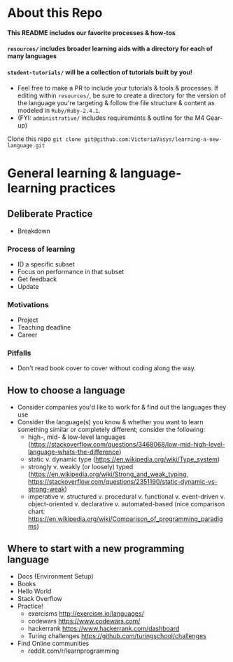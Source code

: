 # About this Repo
#### This README includes our favorite processes & how-tos
#### `resources/` includes broader learning aids with a directory for each of many languages
#### `student-tutorials/` will be a collection of tutorials built by you!
* Feel free to make a PR to include your tutorials & tools & processes. If editing within `resources/`, be sure to create a directory for the version of the language you're targeting & follow the file structure & content as modeled in `Ruby/Ruby-2.4.1`.
* (FYI: `administrative/` includes requirements & outline for the M4 Gear-up)

Clone this repo
`git clone git@github.com:VictoriaVasys/learning-a-new-language.git`

# General learning & language-learning practices

## Deliberate Practice
  * Breakdown

### Process of learning
  * ID a specific subset
  * Focus on performance in that subset
  * Get feedback
  * Update

### Motivations
  * Project
  * Teaching deadline
  * Career

### Pitfalls
  * Don't read book cover to cover without coding along the way.

## How to choose a language
  * Consider companies you'd like to work for & find out the languages they use
  * Consider the language(s) you know & whether you want to learn something similar or completely different; consider the following:
    * high-, mid- & low-level languages (https://stackoverflow.com/questions/3468068/low-mid-high-level-language-whats-the-difference)
    * static v. dynamic type (https://en.wikipedia.org/wiki/Type_system)
    * strongly v. weakly (or loosely) typed (https://en.wikipedia.org/wiki/Strong_and_weak_typing, https://stackoverflow.com/questions/2351190/static-dynamic-vs-strong-weak)
    * imperative v. structured v. procedural v. functional v. event-driven v. object-oriented v. declarative v. automated-based (nice comparison chart: https://en.wikipedia.org/wiki/Comparison_of_programming_paradigms)

## Where to start with a new programming language
  * Docs (Environment Setup)
  * Books
  * Hello World
  * Stack Overflow
  * Practice!
    * exercisms http://exercism.io/languages/
    * codewars https://www.codewars.com/
    * hackerrank https://www.hackerrank.com/dashboard
    * Turing challenges https://github.com/turingschool/challenges
  * Find Online communities
    * reddit.com/r/learnprogramming
